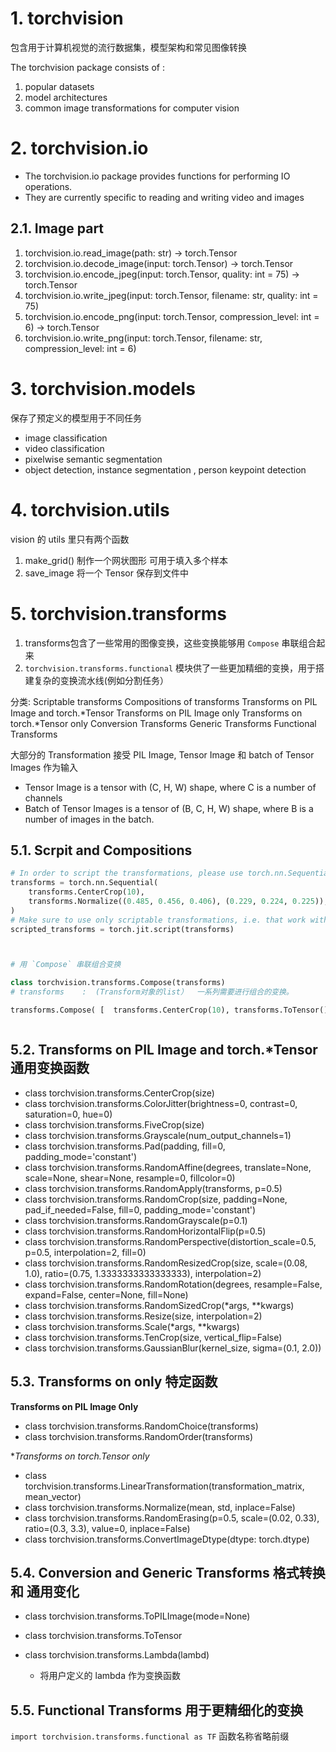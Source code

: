 # 1. torchvision


包含用于计算机视觉的流行数据集，模型架构和常见图像转换   

The torchvision package consists of :
1. popular datasets
2. model architectures
3. common image transformations for computer vision


# 2. torchvision.io

* The torchvision.io package provides functions for performing IO operations. 
* They are currently specific to reading and writing video and images

## 2.1. Image part

1. torchvision.io.read_image(path: str) → torch.Tensor
2. torchvision.io.decode_image(input: torch.Tensor) → torch.Tensor
3. torchvision.io.encode_jpeg(input: torch.Tensor, quality: int = 75) → torch.Tensor
4. torchvision.io.write_jpeg(input: torch.Tensor, filename: str, quality: int = 75)
5. torchvision.io.encode_png(input: torch.Tensor, compression_level: int = 6) → torch.Tensor
6. torchvision.io.write_png(input: torch.Tensor, filename: str, compression_level: int = 6)




# 3. torchvision.models

保存了预定义的模型用于不同任务
* image classification
* video classification
* pixelwise semantic segmentation
* object detection, instance segmentation , person keypoint detection



# 4. torchvision.utils

vision 的 utils 里只有两个函数

1. make_grid() 制作一个网状图形 可用于填入多个样本
2. save_image  将一个 Tensor 保存到文件中



# 5. torchvision.transforms

1. transforms包含了一些常用的图像变换，这些变换能够用 `Compose` 串联组合起来  
2. `torchvision.transforms.functional` 模块供了一些更加精细的变换，用于搭建复杂的变换流水线(例如分割任务）  

分类: 
    Scriptable transforms
    Compositions of transforms
    Transforms on PIL Image and torch.*Tensor
    Transforms on PIL Image only
    Transforms on torch.*Tensor only
    Conversion Transforms
    Generic Transforms
    Functional Transforms

大部分的 Transformation 接受 PIL Image, Tensor Image 和 batch of Tensor Images 作为输入  
* Tensor Image is a tensor with (C, H, W) shape, where C is a number of channels
* Batch of Tensor Images is a tensor of (B, C, H, W) shape, where B is a number of images in the batch. 


## 5.1. Scrpit and Compositions


```py
# In order to script the transformations, please use torch.nn.Sequential instead of Compose.
transforms = torch.nn.Sequential(
    transforms.CenterCrop(10),
    transforms.Normalize((0.485, 0.456, 0.406), (0.229, 0.224, 0.225)),
)
# Make sure to use only scriptable transformations, i.e. that work with torch.Tensor, does not require lambda functions or PIL.Image.
scripted_transforms = torch.jit.script(transforms)



# 用 `Compose` 串联组合变换

class torchvision.transforms.Compose(transforms)
# transforms    :  (Transform对象的list）  一系列需要进行组合的变换。

transforms.Compose( [  transforms.CenterCrop(10), transforms.ToTensor(),  ])



```

## 5.2. Transforms on PIL Image and torch.*Tensor 通用变换函数

* class torchvision.transforms.CenterCrop(size)
* class torchvision.transforms.ColorJitter(brightness=0, contrast=0, saturation=0, hue=0)
* class torchvision.transforms.FiveCrop(size)
* class torchvision.transforms.Grayscale(num_output_channels=1)
* class torchvision.transforms.Pad(padding, fill=0, padding_mode='constant')
* class torchvision.transforms.RandomAffine(degrees, translate=None, scale=None, shear=None, resample=0, fillcolor=0)
* class torchvision.transforms.RandomApply(transforms, p=0.5)
* class torchvision.transforms.RandomCrop(size, padding=None, pad_if_needed=False, fill=0, padding_mode='constant')
* class torchvision.transforms.RandomGrayscale(p=0.1)
* class torchvision.transforms.RandomHorizontalFlip(p=0.5)
* class torchvision.transforms.RandomPerspective(distortion_scale=0.5, p=0.5, interpolation=2, fill=0)
* class torchvision.transforms.RandomResizedCrop(size, scale=(0.08, 1.0), ratio=(0.75, 1.3333333333333333), interpolation=2)
* class torchvision.transforms.RandomRotation(degrees, resample=False, expand=False, center=None, fill=None)
* class torchvision.transforms.RandomSizedCrop(*args, **kwargs)
* class torchvision.transforms.Resize(size, interpolation=2)
* class torchvision.transforms.Scale(*args, **kwargs)
* class torchvision.transforms.TenCrop(size, vertical_flip=False)
* class torchvision.transforms.GaussianBlur(kernel_size, sigma=(0.1, 2.0))
  

## 5.3. Transforms on only 特定函数


**Transforms on PIL Image Only**
* class torchvision.transforms.RandomChoice(transforms)
* class torchvision.transforms.RandomOrder(transforms)

**Transforms on torch.*Tensor only**
* class torchvision.transforms.LinearTransformation(transformation_matrix, mean_vector)
* class torchvision.transforms.Normalize(mean, std, inplace=False)
* class torchvision.transforms.RandomErasing(p=0.5, scale=(0.02, 0.33), ratio=(0.3, 3.3), value=0, inplace=False)
* class torchvision.transforms.ConvertImageDtype(dtype: torch.dtype)


## 5.4. Conversion and Generic Transforms 格式转换 和 通用变化

* class torchvision.transforms.ToPILImage(mode=None)
* class torchvision.transforms.ToTensor


* class torchvision.transforms.Lambda(lambd)
    * 将用户定义的 lambda 作为变换函数




## 5.5. Functional Transforms 用于更精细化的变换

`import torchvision.transforms.functional as TF`  函数名称省略前缀  